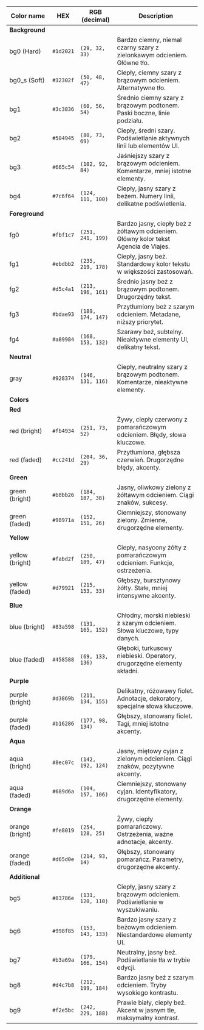 |Color name | HEX       | RGB (decimal)             | Description                                                                 |
|--------------|-----------|------------------|-------------------------------------------------------------------------------|
|**Background**|           |                  |                                                                               |
| bg0 (Hard)   | `#1d2021` | `(29, 32, 33)`   | Bardzo ciemny, niemal czarny szary z zielonkawym odcieniem. Główne tło.       |
| bg0_s (Soft) | `#32302f` | `(50, 48, 47)`   | Ciepły, ciemny szary z brązowym odcieniem. Alternatywne tło.                  |
| bg1          | `#3c3836` | `(60, 56, 54)`   | Średnio ciemny szary z brązowym podtonem. Paski boczne, linie podziału.       |
| bg2          | `#504945` | `(80, 73, 69)`   | Ciepły, średni szary. Podświetlanie aktywnych linii lub elementów UI.         |
| bg3          | `#665c54` | `(102, 92, 84)`  | Jaśniejszy szary z brązowym odcieniem. Komentarze, mniej istotne elementy.    |
| bg4          | `#7c6f64` | `(124, 111, 100)`| Ciepły, jasny szary z beżem. Numery linii, delikatne podświetlenia.           |
|**Foreground**|           |                  |                                                                               |
| fg0          | `#fbf1c7` | `(251, 241, 199)`| Bardzo jasny, ciepły beż z żółtawym odcieniem. Główny kolor tekst Agencia de Viajes.|
| fg1          | `#ebdbb2` | `(235, 219, 178)`| Ciepły, jasny beż. Standardowy kolor tekstu w większości zastosowań.          |
| fg2          | `#d5c4a1` | `(213, 196, 161)`| Średnio jasny beż z brązowym podtonem. Drugorzędny tekst.                     |
| fg3          | `#bdae93` | `(189, 174, 147)`| Przytłumiony beż z szarym odcieniem. Metadane, niższy priorytet.              |
| fg4          | `#a89984` | `(168, 153, 132)`| Szarawy beż, subtelny. Nieaktywne elementy UI, delikatny tekst.               |
| **Neutral** | | | |
| gray         | `#928374` | `(146, 131, 116)`| Ciepły, neutralny szary z brązowym podtonem. Komentarze, nieaktywne elementy. |
| **Colors** | | | |
| **Red** | | | |
| red (bright) | `#fb4934` | `(251, 73, 52)`  | Żywy, ciepły czerwony z pomarańczowym odcieniem. Błędy, słowa kluczowe.       |
| red (faded)  | `#cc241d` | `(204, 36, 29)`  | Przytłumiona, głębsza czerwień. Drugorzędne błędy, akcenty.                   |
| **Green** | | | |
| green (bright)| `#b8bb26` | `(184, 187, 38)` | Jasny, oliwkowy zielony z żółtawym odcieniem. Ciągi znaków, sukcesy.         |
| green (faded)| `#98971a` | `(152, 151, 26)` | Ciemniejszy, stonowany zielony. Zmienne, drugorzędne elementy.                |
| **Yellow** | | | |
| yellow (bright)| `#fabd2f` | `(250, 189, 47)` | Ciepły, nasycony żółty z pomarańczowym odcieniem. Funkcje, ostrzeżenia.      |
| yellow (faded)| `#d79921` | `(215, 153, 33)` | Głębszy, bursztynowy żółty. Stałe, mniej intensywne akcenty.                  |
| **Blue** | | | |
| blue (bright)| `#83a598` | `(131, 165, 152)`| Chłodny, morski niebieski z szarym odcieniem. Słowa kluczowe, typy danych.   |
| blue (faded) | `#458588` | `(69, 133, 136)` | Głęboki, turkusowy niebieski. Operatory, drugorzędne elementy składni.        |
| **Purple** | | | |
| purple (bright)| `#d3869b` | `(211, 134, 155)`| Delikatny, różowawy fiolet. Adnotacje, dekoratory, specjalne słowa kluczowe. |
| purple (faded)| `#b16286` | `(177, 98, 134)` | Głębszy, stonowany fiolet. Tagi, mniej istotne akcenty.                       |
| **Aqua** | | | |
| aqua (bright)| `#8ec07c` | `(142, 192, 124)`| Jasny, miętowy cyjan z zielonym odcieniem. Ciągi znaków, pozytywne akcenty.  |
| aqua (faded) | `#689d6a` | `(104, 157, 106)`| Ciemniejszy, stonowany cyjan. Identyfikatory, drugorzędne elementy.           |
| **Orange** | | | |
| orange (bright)| `#fe8019` | `(254, 128, 25)` | Żywy, ciepły pomarańczowy. Ostrzeżenia, ważne adnotacje, akcenty.            |
| orange (faded)| `#d65d0e` | `(214, 93, 14)`  | Głębszy, stonowany pomarańcz. Parametry, drugorzędne akcenty.                 |
| **Additional** | | | |
| bg5          | `#83786e` | `(131, 120, 110)`| Ciepły, jasny szary z brązowym odcieniem. Podświetlanie w wyszukiwaniu.       |
| bg6          | `#998f85` | `(153, 143, 133)`| Bardzo jasny szary z beżowym odcieniem. Niestandardowe elementy UI.           |
| bg7          | `#b3a69a` | `(179, 166, 154)`| Neutralny, jasny beż. Podświetlanie tła w trybie edycji.                      |
| bg8          | `#d4c7b8` | `(212, 199, 184)`| Bardzo jasny beż z szarym odcieniem. Tryby wysokiego kontrastu.               |
| bg9          | `#f2e5bc` | `(242, 229, 188)`| Prawie biały, ciepły beż. Akcent w jasnym tle, maksymalny kontrast.          |
